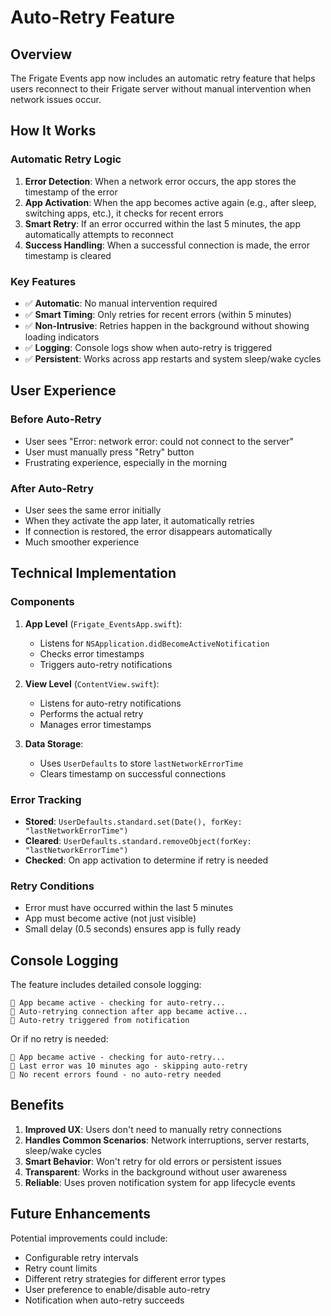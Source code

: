# Auto-Retry Feature

## Overview

The Frigate Events app now includes an automatic retry feature that helps users reconnect to their Frigate server without manual intervention when network issues occur.

## How It Works

### Automatic Retry Logic

1. **Error Detection**: When a network error occurs, the app stores the timestamp of the error
2. **App Activation**: When the app becomes active again (e.g., after sleep, switching apps, etc.), it checks for recent errors
3. **Smart Retry**: If an error occurred within the last 5 minutes, the app automatically attempts to reconnect
4. **Success Handling**: When a successful connection is made, the error timestamp is cleared

### Key Features

- ✅ **Automatic**: No manual intervention required
- ✅ **Smart Timing**: Only retries for recent errors (within 5 minutes)
- ✅ **Non-Intrusive**: Retries happen in the background without showing loading indicators
- ✅ **Logging**: Console logs show when auto-retry is triggered
- ✅ **Persistent**: Works across app restarts and system sleep/wake cycles

## User Experience

### Before Auto-Retry
- User sees "Error: network error: could not connect to the server"
- User must manually press "Retry" button
- Frustrating experience, especially in the morning

### After Auto-Retry
- User sees the same error initially
- When they activate the app later, it automatically retries
- If connection is restored, the error disappears automatically
- Much smoother experience

## Technical Implementation

### Components

1. **App Level** (`Frigate_EventsApp.swift`):
   - Listens for `NSApplication.didBecomeActiveNotification`
   - Checks error timestamps
   - Triggers auto-retry notifications

2. **View Level** (`ContentView.swift`):
   - Listens for auto-retry notifications
   - Performs the actual retry
   - Manages error timestamps

3. **Data Storage**:
   - Uses `UserDefaults` to store `lastNetworkErrorTime`
   - Clears timestamp on successful connections

### Error Tracking

- **Stored**: `UserDefaults.standard.set(Date(), forKey: "lastNetworkErrorTime")`
- **Cleared**: `UserDefaults.standard.removeObject(forKey: "lastNetworkErrorTime")`
- **Checked**: On app activation to determine if retry is needed

### Retry Conditions

- Error must have occurred within the last 5 minutes
- App must become active (not just visible)
- Small delay (0.5 seconds) ensures app is fully ready

## Console Logging

The feature includes detailed console logging:

```
🔄 App became active - checking for auto-retry...
🔄 Auto-retrying connection after app became active...
🔄 Auto-retry triggered from notification
```

Or if no retry is needed:

```
🔄 App became active - checking for auto-retry...
🔄 Last error was 10 minutes ago - skipping auto-retry
🔄 No recent errors found - no auto-retry needed
```

## Benefits

1. **Improved UX**: Users don't need to manually retry connections
2. **Handles Common Scenarios**: Network interruptions, server restarts, sleep/wake cycles
3. **Smart Behavior**: Won't retry for old errors or persistent issues
4. **Transparent**: Works in the background without user awareness
5. **Reliable**: Uses proven notification system for app lifecycle events

## Future Enhancements

Potential improvements could include:
- Configurable retry intervals
- Retry count limits
- Different retry strategies for different error types
- User preference to enable/disable auto-retry
- Notification when auto-retry succeeds
